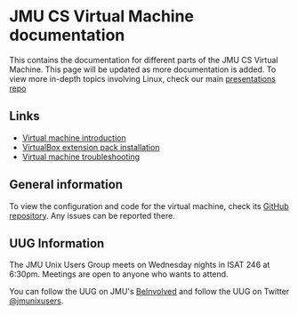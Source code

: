 # JMU CS Virtual Machine documentation

This contains the documentation for different parts of the JMU CS Virtual
Machine. This page will be updated as more documentation is added. To view
more in-depth topics involving Linux, check our main
[presentations repo](https://jmunixusers.github.io/presentations)

## Links

* [Virtual machine introduction](welcome-to-vm.md)
* [VirtualBox extension pack installation](virtualbox-extension-pack.md)
* [Virtual machine troubleshooting](common-troubleshooting.md)

## General information

To view the configuration and code for the virtual machine, check its
[GitHub repository](https://github.com/jmunixusers/cs-vm-build). Any issues can
be reported there.

## UUG Information

The JMU Unix Users Group meets on Wednesday nights in ISAT 246 at 6:30pm.
Meetings are open to anyone who wants to attend.

You can follow the UUG on JMU's [BeInvolved](https://beinvolved.jmu.edu) and
follow the UUG on Twitter [@jmunixusers](https://twitter.com/jmunixusers).
